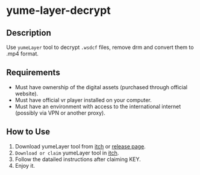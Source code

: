 # yume-layer-decrypt

## Description
Use `yumeLayer` tool to decrypt `.wsdcf` files, remove drm and convert them to .mp4 format.

## Requirements
- Must have ownership of the digital assets (purchased through official website).
- Must have official vr player installed on your computer.
- Must have an environment with access to the international internet (possibly via VPN or another proxy).

## How to Use
1. Download yumeLayer tool from [itch](https://yumelayer.itch.io/yumelayer-trial) or [release page](https://github.com/Hambagu/yume-layer-decrypt/releases).
2. `Download or claim` yumeLayer tool in [itch](https://yumelayer.itch.io/yumelayer-trial).
3. Follow the datailed instructions after claiming KEY.
4. Enjoy it.
